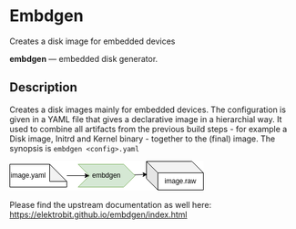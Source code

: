 # Embdgen

Creates a disk image for embedded devices

**embdgen** — embedded disk generator.

## Description

Creates a disk images mainly for embedded devices.
The configuration is given in a YAML file that gives a declarative image in a hierarchial way.
It used to combine all artifacts from the previous build steps - for example a Disk image, Initrd and Kernel binary - together to the (final) image.
The synopsis is `embdgen <config>.yaml`

![BuildTools](../assets/embdgen.drawio.png)

Please find the upstream documentation as well here: https://elektrobit.github.io/embdgen/index.html
